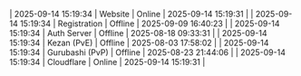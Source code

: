 | 2025-09-14 15:19:34 | Website | Online | 2025-09-14 15:19:31 |
| 2025-09-14 15:19:34 | Registration | Offline | 2025-09-09 16:40:23 |
| 2025-09-14 15:19:34 | Auth Server | Offline | 2025-08-18 09:33:31 |
| 2025-09-14 15:19:34 | Kezan (PvE) | Offline | 2025-08-03 17:58:02 |
| 2025-09-14 15:19:34 | Gurubashi (PvP) | Offline | 2025-08-23 21:44:06 |
| 2025-09-14 15:19:34 | Cloudflare | Online | 2025-09-14 15:19:31 |
